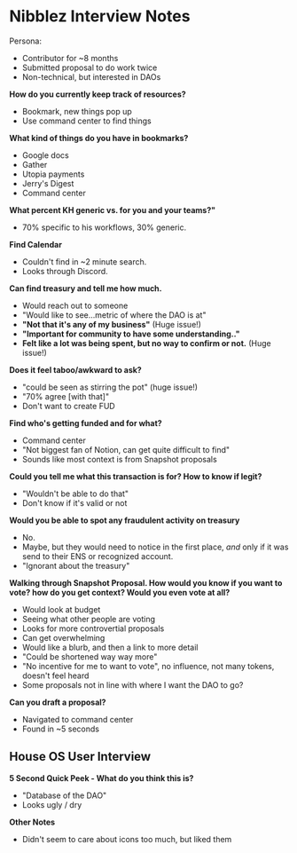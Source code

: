 # Nibblez Interview Notes

Persona:

- Contributor for ~8 months
- Submitted proposal to do work twice
- Non-technical, but interested in DAOs

**How do you currently keep track of resources?**

- Bookmark, new things pop up
- Use command center to find things

**What kind of things do you have in bookmarks?**

- Google docs
- Gather
- Utopia payments
- Jerry's Digest
- Command center

**What percent KH generic vs. for you and your teams?"**

- 70% specific to his workflows, 30% generic.

**Find Calendar**

- Couldn't find in ~2 minute search.
- Looks through Discord.

**Can find treasury and tell me how much.**

- Would reach out to someone
- "Would like to see...metric of where the DAO is at"
- **"Not that it's any of my business"** (Huge issue!)
- **"Important for community to have some understanding.."**
- **Felt like a lot was being spent, but no way to confirm or not.** (Huge issue!)

**Does it feel taboo/awkward to ask?**

- "could be seen as stirring the pot" (huge issue!)
- "70% agree [with that]"
- Don't want to create FUD

**Find who's getting funded and for what?**

- Command center
- "Not biggest fan of Notion, can get quite difficult to find"
- Sounds like most context is from Snapshot proposals

**Could you tell me what this transaction is for? How to know if legit?**

- "Wouldn't be able to do that"
- Don't know if it's valid or not

**Would you be able to spot any fraudulent activity on treasury**

- No.
- Maybe, but they would need to notice in the first place, _and_ only if it was send to their ENS or recognized account.
- "Ignorant about the treasury"

**Walking through Snapshot Proposal. How would you know if you want to vote? how do you get context? Would you even vote at all?**

- Would look at budget
- Seeing what other people are voting
- Looks for more controvertial proposals
- Can get overwhelming
- Would like a blurb, and then a link to more detail
- "Could be shortened way way more"
- "No incentive for me to want to vote", no influence, not many tokens, doesn't feel heard
- Some proposals not in line with where I want the DAO to go?

**Can you draft a proposal?**

- Navigated to command center
- Found in ~5 seconds

## House OS User Interview

**5 Second Quick Peek - What do you think this is?**

- "Database of the DAO"
- Looks ugly / dry

**Other Notes**

- Didn't seem to care about icons too much, but liked them
